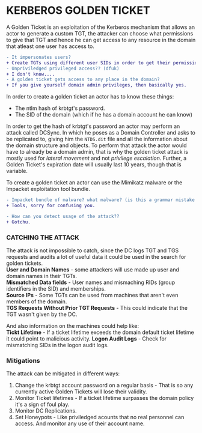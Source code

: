 # KERBEROS GOLDEN TICKET

A Golden Ticket is an exploitation of the Kerberos mechanism that allows an actor to generate a custom TGT, the attacker can choose what permissions to give that TGT and hence  he can get access to any resource in the domain that atleast one user has access to.

```diff
- It impersonates users?
+ Create TGTs using different user SIDs in order to get their permissions. 
- Unpriviledged privileged access?? (dfuk)
+ I don't know....
- A golden ticket gets access to any place in the domain?
+ If you give yourself domain admin privileges, then basically yes.
```

In order to create a golden ticket an actor has to know these things:
* The ntlm hash of krbtgt's password.
* The SID of the domain (which if he has a domain account he can know)

In order to get the hash of krbtgt's password an actor may perform an attack called DCSync. In which he poses as a Domain Controller and asks to be replicated to, giving him the `NTDS.dit` file and all the information about the domain structure and objects. To perform that attack the actor would have to already be a domain admin, that is why the golden ticket attack is mostly used for _lateral movement_ and not _privilege escalation_. Further, a Golden Ticket's expiration date will usually last 10 years, though that is variable.

To create a golden ticket an actor can use the Mimikatz malware or the Impacket exploitation tool bundle.
```diff
- Impacket bundle of malware? what malware? (is this a grammar mistake or explain what do you mean?)
+ Tools, sorry for confusing you.
```
```diff
- How can you detect usage of the attack??
+ Gotchu.
```
### CATCHING THE ATTACK

The attack is not impossible to catch, since the DC logs TGT and TGS requests and audits a lot of useful data it could be used in the search for golden tickets.<br>
**User and Domain Names** - some attackers will use made up user and domain names in their TGTs.<br>
**Mismatched Data fields** - User names and mismaching RIDs (group identifiers in the SID) and memberships.<br>
**Source IPs** - Some TGTs can be used from machines that aren't even members of the domain.<br>
**TGS Requests Without Prior TGT Requests** - This could indicate that the TGT wasn't given by the DC.

And also information on the machines could help like:<br>
**Tickt Lifetime** - If a ticket lifetime exceeds the domain default ticket lifetime it could point to malicious activity.
**Logon Audit Logs** - Check for mismatching SIDs in the logon audit logs.

### Mitigations

The attack can be mitigated in different ways:
1. Change the krbtgt account password on a regular basis - That is so any currently active Golden Tickets will lose their validity.
2. Monitor Ticket lifetimes - If a ticket lifetime surpasses the domain policy it's a sign of foul play.
3. Monitor DC Replications.
4. Set Honeypots - Like priviledged acounts that no real personnel can access. And monitor any use of their account name.
